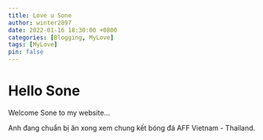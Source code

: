 ```yaml
---
title: Love u Sone
author: winter2897
date: 2022-01-16 18:30:00 +0800
categories: [Blogging, MyLove]
tags: [MyLove]
pin: false
---
```


# Hello Sone

Welcome Sone to my website...

Anh đang chuẩn bị ăn xong xem chung kết bóng đá AFF Vietnam - Thailand.

